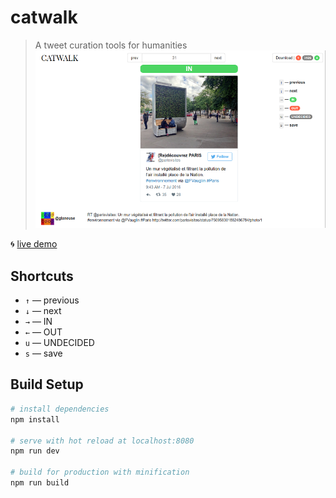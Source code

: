 # catwalk

> A tweet curation tools for humanities 
![screenshot](https://raw.githubusercontent.com/medialab/catwalk/master/static/catwalk-capture.png)

🌀 [live demo](https://medialab.github.io/catwalk)

## Shortcuts

- `↑` — previous
- `↓` — next
- `→` — IN
- `←` — OUT
- `u` — UNDECIDED
- `s` — save

## Build Setup

``` bash
# install dependencies
npm install

# serve with hot reload at localhost:8080
npm run dev

# build for production with minification
npm run build
```
